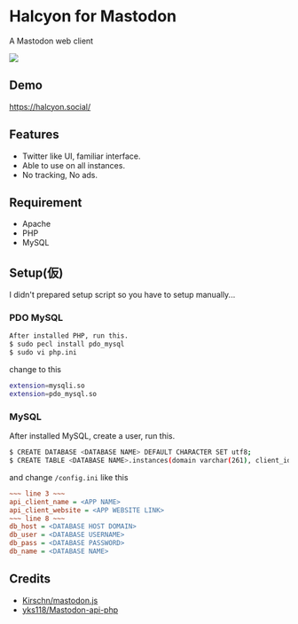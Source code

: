 # Halcyon for Mastodon
A Mastodon web client

<img src="https://halcyon.social/login/assets/images/preview0.png"/>

## Demo
https://halcyon.social/

## Features
- Twitter like UI, familiar interface.
- Able to use on all instances.
- No tracking, No ads.

## Requirement
- Apache
- PHP
- MySQL

## Setup(仮)
I didn't prepared setup script so you have to setup manually...

### PDO MySQL

```bash.sh
After installed PHP, run this.
$ sudo pecl install pdo_mysql
$ sudo vi php.ini
```

change to this

```bash.sh
extension=mysqli.so
extension=pdo_mysql.so
```

### MySQL
After installed MySQL, create a user, run this.
```bash.sh
$ CREATE DATABASE <DATABASE NAME> DEFAULT CHARACTER SET utf8;
$ CREATE TABLE <DATABASE NAME>.instances(domain varchar(261), client_id varchar(64), client_secret varchar(64));
```
and change `/config.ini` like this
```config.ini
~~~ line 3 ~~~
api_client_name = <APP NAME>
api_client_website = <APP WEBSITE LINK>
~~~ line 8 ~~~
db_host = <DATABASE HOST DOMAIN>
db_user = <DATABASE USERNAME>
db_pass = <DATABASE PASSWORD>
db_name = <DATABASE NAME>
```

## Credits

- [Kirschn/mastodon.js](https://github.com/Kirschn/mastodon.js)
- [yks118/Mastodon-api-php](https://github.com/yks118/Mastodon-api-php)
